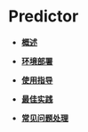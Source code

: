 # Predictor<a name="ZH-CN_TOPIC_0243595904"></a>

-   **[概述](概述-7.md)**  

-   **[环境部署](环境部署.md)**  

-   **[使用指导](使用指导.md)**  

-   **[最佳实践](最佳实践.md)**  

-   **[常见问题处理](常见问题处理.md)**  


